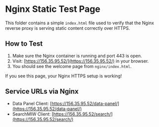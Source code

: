 # Nginx Static Test Page

This folder contains a simple `index.html` file used to verify that the Nginx reverse proxy is serving static content correctly over HTTPS.

## How to Test

1. Make sure the Nginx container is running and port 443 is open.
2. Visit: [https://156.35.95.52/](https://156.35.95.52/) in your browser.
3. You should see the welcome page from `nginx/index.html`.

If you see this page, your Nginx HTTPS setup is working!

## Service URLs via Nginx

- Data Panel Client: [https://156.35.95.52/data-panel/](https://156.35.95.52/data-panel/)
- SearchMIW Client: [https://156.35.95.52/search/](https://156.35.95.52/search/)
